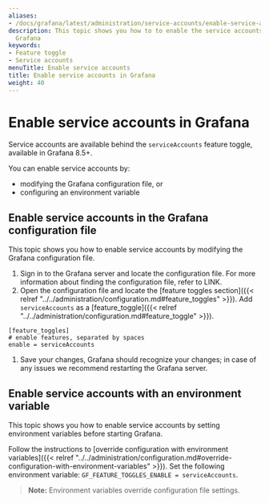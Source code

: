```yaml
---
aliases:
- /docs/grafana/latest/administration/service-accounts/enable-service-accounts/
description: This topic shows you how to to enable the service accounts feature in
  Grafana
keywords:
- Feature toggle
- Service accounts
menuTitle: Enable service accounts
title: Enable service accounts in Grafana
weight: 40
---
```


# Enable service accounts in Grafana

Service accounts are available behind the `serviceAccounts` feature toggle, available in Grafana 8.5+.

You can enable service accounts by:

- modifying the Grafana configuration file, or
- configuring an environment variable

## Enable service accounts in the Grafana configuration file

This topic shows you how to enable service accounts by modifying the Grafana configuration file.

1. Sign in to the Grafana server and locate the configuration file. For more information about finding the configuration file, refer to LINK.
2. Open the configuration file and locate the [feature toggles section]({{< relref "../../administration/configuration.md#feature_toggles" >}}). Add `serviceAccounts` as a [feature_toggle]({{< relref "../../administration/configuration.md#feature_toggle" >}}).

```
[feature_toggles]
# enable features, separated by spaces
enable = serviceAccounts
```

1. Save your changes, Grafana should recognize your changes; in case of any issues we recommend restarting the Grafana server.

## Enable service accounts with an environment variable

This topic shows you how to enable service accounts by setting environment variables before starting Grafana.

Follow the instructions to [override configuration with environment variables]({{< relref "../../administration/configuration.md#override-configuration-with-environment-variables" >}}). Set the following environment variable: `GF_FEATURE_TOGGLES_ENABLE = serviceAccounts`.

> **Note:** Environment variables override configuration file settings.
